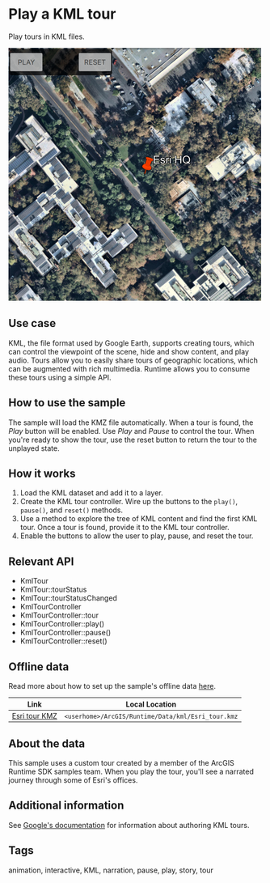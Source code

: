 # Play a KML tour

Play tours in KML files.

![](screenshot.png)

## Use case

KML, the file format used by Google Earth, supports creating tours, which can control the viewpoint of the scene, hide and show content, and play audio. Tours allow you to easily share tours of geographic locations, which can be augmented with rich multimedia. Runtime allows you to consume these tours using a simple API.

## How to use the sample

The sample will load the KMZ file automatically. When a tour is found, the _Play_ button will be enabled. Use _Play_ and _Pause_ to control the tour. When you're ready to show the tour, use the reset button to return the tour to the unplayed state.

## How it works

1. Load the KML dataset and add it to a layer.
2. Create the KML tour controller. Wire up the buttons to the `play()`, `pause()`, and `reset()` methods.
3. Use a method to explore the tree of KML content and find the first KML tour. Once a tour is found, provide it to the KML tour controller.
4. Enable the buttons to allow the user to play, pause, and reset the tour.

## Relevant API

* KmlTour
* KmlTour::tourStatus
* KmlTour::tourStatusChanged
* KmlTourController
* KmlTourController::tour
* KmlTourController::play()
* KmlTourController::pause()
* KmlTourController::reset()

## Offline data

Read more about how to set up the sample's offline data [here](http://links.esri.com/ArcGISRuntimeQtSamples#use-offline-data-in-the-samples).

Link | Local Location
---------|-------|
|[Esri tour KMZ](https://arcgisruntime.maps.arcgis.com/home/item.html?id=f10b1d37fdd645c9bc9b189fb546307c)| `<userhome>/ArcGIS/Runtime/Data/kml/Esri_tour.kmz`|

## About the data

This sample uses a custom tour created by a member of the ArcGIS Runtime SDK samples team. When you play the tour, you'll see a narrated journey through some of Esri's offices.

## Additional information

See [Google's documentation](https://developers.google.com/kml/documentation/touring) for information about authoring KML tours.

## Tags

animation, interactive, KML, narration, pause, play, story, tour
